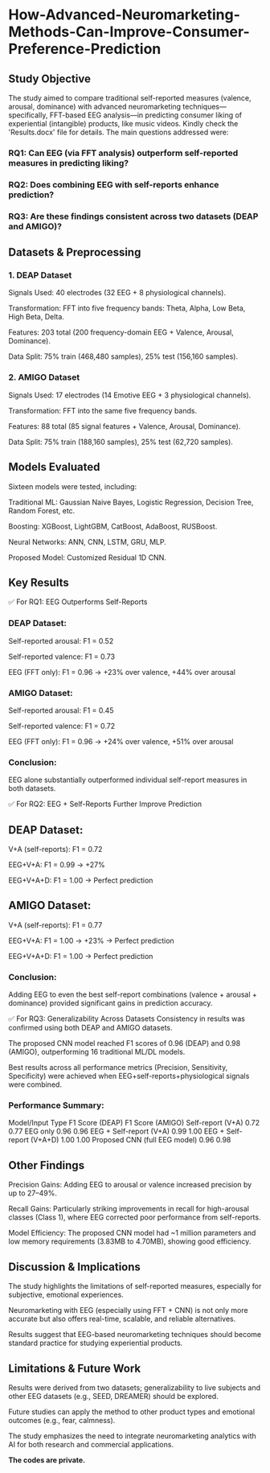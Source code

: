 # How-Advanced-Neuromarketing-Methods-Can-Improve-Consumer-Preference-Prediction

## Study Objective

The study aimed to compare traditional self-reported measures (valence, arousal, dominance) with advanced neuromarketing techniques—specifically, FFT-based EEG analysis—in predicting consumer liking of experiential (intangible) products, like music videos. Kindly check the 'Results.docx' file for details. The main questions addressed were:

### RQ1: Can EEG (via FFT analysis) outperform self-reported measures in predicting liking?

### RQ2: Does combining EEG with self-reports enhance prediction?

### RQ3: Are these findings consistent across two datasets (DEAP and AMIGO)?

## Datasets & Preprocessing

### 1. DEAP Dataset
Signals Used: 40 electrodes (32 EEG + 8 physiological channels).

Transformation: FFT into five frequency bands: Theta, Alpha, Low Beta, High Beta, Delta.

Features: 203 total (200 frequency-domain EEG + Valence, Arousal, Dominance).

Data Split: 75% train (468,480 samples), 25% test (156,160 samples).

### 2. AMIGO Dataset
Signals Used: 17 electrodes (14 Emotive EEG + 3 physiological channels).

Transformation: FFT into the same five frequency bands.

Features: 88 total (85 signal features + Valence, Arousal, Dominance).

Data Split: 75% train (188,160 samples), 25% test (62,720 samples).

## Models Evaluated
Sixteen models were tested, including:

Traditional ML: Gaussian Naive Bayes, Logistic Regression, Decision Tree, Random Forest, etc.

Boosting: XGBoost, LightGBM, CatBoost, AdaBoost, RUSBoost.

Neural Networks: ANN, CNN, LSTM, GRU, MLP.

Proposed Model: Customized Residual 1D CNN.

## Key Results
✅ For RQ1: EEG Outperforms Self-Reports

### DEAP Dataset:

Self-reported arousal: F1 = 0.52

Self-reported valence: F1 = 0.73

EEG (FFT only): F1 = 0.96 → +23% over valence, +44% over arousal

### AMIGO Dataset:

Self-reported arousal: F1 = 0.45

Self-reported valence: F1 = 0.72

EEG (FFT only): F1 = 0.96 → +24% over valence, +51% over arousal

### Conclusion:

EEG alone substantially outperformed individual self-report measures in both datasets.

✅ For RQ2: EEG + Self-Reports Further Improve Prediction
## DEAP Dataset:

V+A (self-reports): F1 = 0.72

EEG+V+A: F1 = 0.99 → +27%

EEG+V+A+D: F1 = 1.00 → Perfect prediction

## AMIGO Dataset:

V+A (self-reports): F1 = 0.77

EEG+V+A: F1 = 1.00 → +23% → Perfect prediction

EEG+V+A+D: F1 = 1.00 → Perfect prediction

### Conclusion: 

Adding EEG to even the best self-report combinations (valence + arousal + dominance) provided significant gains in prediction accuracy.

✅ For RQ3: Generalizability Across Datasets
Consistency in results was confirmed using both DEAP and AMIGO datasets.

The proposed CNN model reached F1 scores of 0.96 (DEAP) and 0.98 (AMIGO), outperforming 16 traditional ML/DL models.

Best results across all performance metrics (Precision, Sensitivity, Specificity) were achieved when EEG+self-reports+physiological signals were combined.

### Performance Summary:
Model/Input Type	F1 Score (DEAP)	F1 Score (AMIGO)
Self-report (V+A)	0.72	0.77
EEG only	0.96	0.96
EEG + Self-report (V+A)	0.99	1.00
EEG + Self-report (V+A+D)	1.00	1.00
Proposed CNN (full EEG model)	0.96	0.98

## Other Findings

Precision Gains: Adding EEG to arousal or valence increased precision by up to 27–49%.

Recall Gains: Particularly striking improvements in recall for high-arousal classes (Class 1), where EEG corrected poor performance from self-reports.

Model Efficiency: The proposed CNN model had ~1 million parameters and low memory requirements (3.83MB to 4.70MB), showing good efficiency.

## Discussion & Implications
The study highlights the limitations of self-reported measures, especially for subjective, emotional experiences.

Neuromarketing with EEG (especially using FFT + CNN) is not only more accurate but also offers real-time, scalable, and reliable alternatives.

Results suggest that EEG-based neuromarketing techniques should become standard practice for studying experiential products.

## Limitations & Future Work
Results were derived from two datasets; generalizability to live subjects and other EEG datasets (e.g., SEED, DREAMER) should be explored.

Future studies can apply the method to other product types and emotional outcomes (e.g., fear, calmness).

The study emphasizes the need to integrate neuromarketing analytics with AI for both research and commercial applications.

**The codes are private.**
